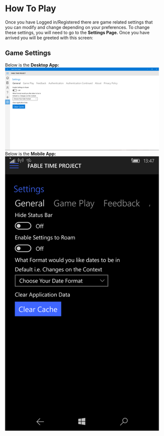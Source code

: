 # How To Play
Once you have Logged in/Registered there are game related settings that you can modify and change depending on your preferences. To change these settings, you will need to go to the **Settings Page.** Once you have arrived you will be greeted with this screen:

## Game Settings

Below is the **Desktop App:**
![Desktop: General Settings Area](images/Settings_General.png)
Below is the **Mobile App:**
![](images/wp_ss_20160410_0001.png)
